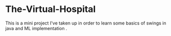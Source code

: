 # The-Virtual-Hospital
This is a mini project I've taken up in order to learn some basics of swings in java and ML implementation .  
